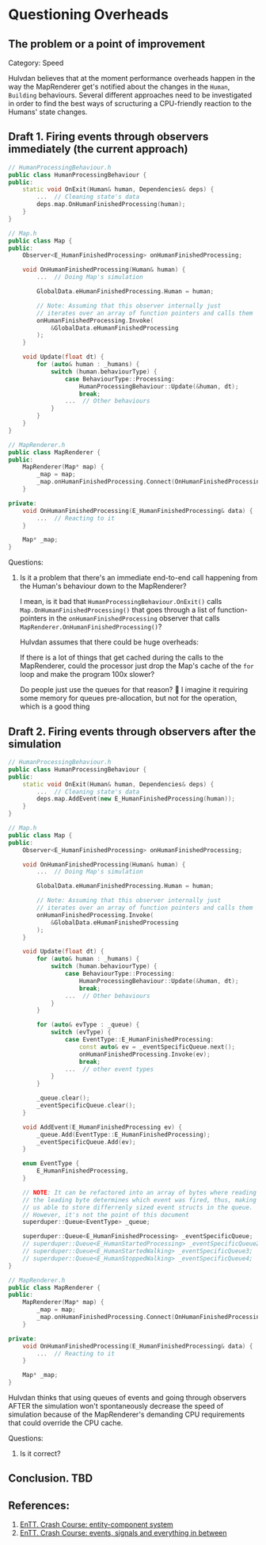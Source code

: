﻿# Questioning Overheads

## The problem or a point of improvement

Category: Speed

Hulvdan believes that at the moment performance overheads happen in the way the MapRenderer get's notified about the changes in the `Human`, `Building` behaviours. Several different approaches need to be investigated in order to find the best ways of scructuring a CPU-friendly reaction to the Humans' state changes.

## Draft 1. Firing events through observers immediately (the current approach)

```cpp
// HumanProcessingBehaviour.h
public class HumanProcessingBehaviour {
public:
    static void OnExit(Human& human, Dependencies& deps) {
        ...  // Cleaning state's data
        deps.map.OnHumanFinishedProcessing(human);
    }
}

// Map.h
public class Map {
public:
    Observer<E_HumanFinishedProcessing> onHumanFinishedProcessing;

    void OnHumanFinishedProcessing(Human& human) {
        ...  // Doing Map's simulation

        GlobalData.eHumanFinishedProcessing.Human = human;

        // Note: Assuming that this observer internally just
        // iterates over an array of function pointers and calls them
        onHumanFinishedProcessing.Invoke(
            &GlobalData.eHumanFinishedProcessing
        );
    }

    void Update(float dt) {
        for (auto& human : _humans) {
            switch (human.behaviourType) {
                case BehaviourType::Processing:
                    HumanProcessingBehaviour::Update(&human, dt);
                    break;
                ...  // Other behaviours
            }
        }
    }
}

// MapRenderer.h
public class MapRenderer {
public:
    MapRenderer(Map* map) {
        _map = map;
        _map.onHumanFinishedProcessing.Connect(OnHumanFinishedProcessing);
    }

private:
    void OnHumanFinishedProcessing(E_HumanFinishedProcessing& data) {
        ...  // Reacting to it
    }

    Map* _map;
}
```

Questions:

1) Is it a problem that there's an immediate end-to-end call happening from the Human's behaviour down to the MapRenderer?

   I mean, is it bad that `HumanProcessingBehaviour.OnExit()` calls `Map.OnHumanFinishedProcessing()` that goes through a list of function-pointers in the `onHumanFinishedProcessing` observer that calls `MapRenderer.OnHumanFinishedProcessing()`?

   Hulvdan assumes that there could be huge overheads:

   If there is a lot of things that get cached during the calls to the MapRenderer, could the processor just drop the Map's cache of the `for` loop and make the program 100x slower?

   Do people just use the queues for that reason? 🤔 I imagine it requiring some memory for queues pre-allocation, but not for the operation, which is a good thing

## Draft 2. Firing events through observers after the simulation

```cpp
// HumanProcessingBehaviour.h
public class HumanProcessingBehaviour {
public:
    static void OnExit(Human& human, Dependencies& deps) {
        ...  // Cleaning state's data
        deps.map.AddEvent(new E_HumanFinishedProcessing(human));
    }
}

// Map.h
public class Map {
public:
    Observer<E_HumanFinishedProcessing> onHumanFinishedProcessing;

    void OnHumanFinishedProcessing(Human& human) {
        ...  // Doing Map's simulation

        GlobalData.eHumanFinishedProcessing.Human = human;

        // Note: Assuming that this observer internally just
        // iterates over an array of function pointers and calls them
        onHumanFinishedProcessing.Invoke(
            &GlobalData.eHumanFinishedProcessing
        );
    }

    void Update(float dt) {
        for (auto& human : _humans) {
            switch (human.behaviourType) {
                case BehaviourType::Processing:
                    HumanProcessingBehaviour::Update(&human, dt);
                    break;
                ...  // Other behaviours
            }
        }

        for (auto& evType : _queue) {
            switch (evType) {
                case EventType::E_HumanFinishedProcessing:
                    const auto& ev = _eventSpecificQueue.next();
                    onHumanFinishedProcessing.Invoke(ev);
                    break;
                ...  // other event types
            }
        }

        _queue.clear();
        _eventSpecificQueue.clear();
    }

    void AddEvent(E_HumanFinishedProcessing ev) {
        _queue.Add(EventType::E_HumanFinishedProcessing);
        _eventSpecificQueue.Add(ev);
    }

    enum EventType {
        E_HumanFinishedProcessing,
    }

    // NOTE: It can be refactored into an array of bytes where reading
    // the leading byte determines which event was fired, thus, making
    // us able to store differrenly sized event structs in the queue.
    // However, it's not the point of this document
    superduper::Queue<EventType> _queue;

    superduper::Queue<E_HumanFinishedProcessing> _eventSpecificQueue;
    // superduper::Queue<E_HumanStartedProcessing> _eventSpecificQueue2;
    // superduper::Queue<E_HumanStartedWalking> _eventSpecificQueue3;
    // superduper::Queue<E_HumanStoppedWalking> _eventSpecificQueue4;
}

// MapRenderer.h
public class MapRenderer {
public:
    MapRenderer(Map* map) {
        _map = map;
        _map.onHumanFinishedProcessing.Connect(OnHumanFinishedProcessing);
    }

private:
    void OnHumanFinishedProcessing(E_HumanFinishedProcessing& data) {
        ...  // Reacting to it
    }

    Map* _map;
}
```

Hulvdan thinks that using queues of events and going through observers AFTER the simulation won't spontaneously decrease the speed of simulation because of the MapRenderer's demanding CPU requirements that could override the CPU cache.

Questions:

1) Is it correct?

## Conclusion. TBD

## References:

1. [EnTT. Crash Course: entity-component system](https://skypjack.github.io/entt/md_docs_md_entity.html)
2. [EnTT. Crash Course: events, signals and everything in between](https://github.com/skypjack/entt/wiki/Crash-Course:-events,-signals-and-everything-in-between#named-queues)
